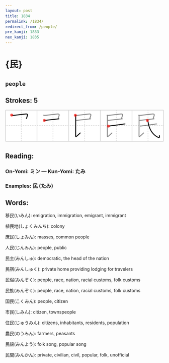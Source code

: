 ```yaml
---
layout: post
title: 1834
permalink: /1834/
redirect_from: /people/
pre_kanji: 1833
nex_kanji: 1835
---
```


# {民}

## `people`

## Strokes: 5

<div class="stroke"><img src="../images/E6B091.png" /></div>

## Reading:

### On-Yomi: ミン &mdash; Kun-Yomi: たみ

### Examples: 民 (たみ)

## Words:

移民(いみん): emigration, immigration, emigrant, immigrant

植民地(しょくみんち): colony

庶民(しょみん): masses, common people

人民(じんみん): people, public

民主(みんしゅ): democratic, the head of the nation

民宿(みんしゅく): private home providing lodging for travelers

民俗(みんぞく): people, race, nation, racial customs, folk customs

民族(みんぞく): people, race, nation, racial customs, folk customs

国民(こくみん): people, citizen

市民(しみん): citizen, townspeople

住民(じゅうみん): citizens, inhabitants, residents, population

農民(のうみん): farmers, peasants

民謡(みんよう): folk song, popular song

民間(みんかん): private, civilian, civil, popular, folk, unofficial
